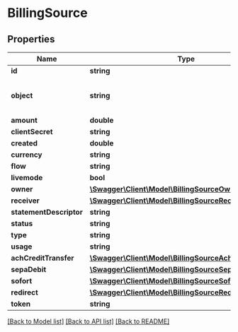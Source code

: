 # BillingSource

## Properties
Name | Type | Description | Notes
------------ | ------------- | ------------- | -------------
**id** | **string** |  | [optional] 
**object** | **string** |  | [optional] [default to 'source']
**amount** | **double** |  | [optional] 
**clientSecret** | **string** |  | [optional] 
**created** | **double** |  | [optional] 
**currency** | **string** |  | [optional] 
**flow** | **string** |  | [optional] 
**livemode** | **bool** |  | [optional] 
**owner** | [**\Swagger\Client\Model\BillingSourceOwner**](BillingSourceOwner.md) |  | [optional] 
**receiver** | [**\Swagger\Client\Model\BillingSourceReceiver**](BillingSourceReceiver.md) |  | [optional] 
**statementDescriptor** | **string** |  | [optional] 
**status** | **string** |  | [optional] 
**type** | **string** |  | [optional] 
**usage** | **string** |  | [optional] 
**achCreditTransfer** | [**\Swagger\Client\Model\BillingSourceAchCreditTransfer**](BillingSourceAchCreditTransfer.md) |  | [optional] 
**sepaDebit** | [**\Swagger\Client\Model\BillingSourceSepaDebit**](BillingSourceSepaDebit.md) |  | [optional] 
**sofort** | [**\Swagger\Client\Model\BillingSourceSofort**](BillingSourceSofort.md) |  | [optional] 
**redirect** | [**\Swagger\Client\Model\BillingSourceRedirect**](BillingSourceRedirect.md) |  | [optional] 
**token** | **string** |  | [optional] 

[[Back to Model list]](../README.md#documentation-for-models) [[Back to API list]](../README.md#documentation-for-api-endpoints) [[Back to README]](../README.md)



